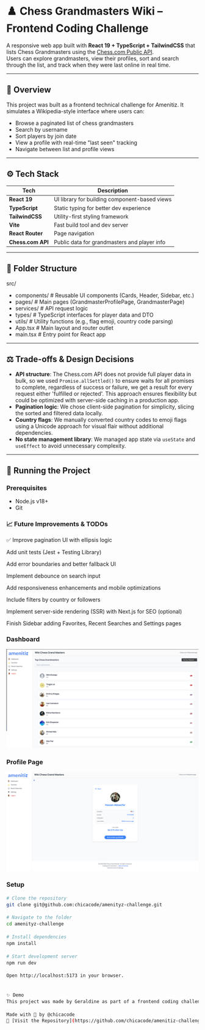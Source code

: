 # ♟️ Chess Grandmasters Wiki – Frontend Coding Challenge

A responsive web app built with **React 19 + TypeScript + TailwindCSS** that lists Chess Grandmasters using the [Chess.com Public API](https://www.chess.com/news/view/published-data-api).  
Users can explore grandmasters, view their profiles, sort and search through the list, and track when they were last online in real time.

---

## 🧠 Overview

This project was built as a frontend technical challenge for Amenitiz. It simulates a Wikipedia-style interface where users can:

- Browse a paginated list of chess grandmasters
- Search by username
- Sort players by join date
- View a profile with real-time "last seen" tracking
- Navigate between list and profile views

---

## ⚙️ Tech Stack

| Tech            | Description                                      |
|-----------------|--------------------------------------------------|
| **React 19**    | UI library for building component-based views    |
| **TypeScript**  | Static typing for better dev experience          |
| **TailwindCSS** | Utility-first styling framework                  |
| **Vite**        | Fast build tool and dev server                   |
| **React Router**| Page navigation                                  |
| **Chess.com API** | Public data for grandmasters and player info  |

---

## 📁 Folder Structure
src/
- components/ # Reusable UI components (Cards, Header, Sidebar, etc.)
- pages/ # Main pages (GrandmasterProfilePage, GrandmasterPage)
- services/ # API request logic
- types/ # TypeScript interfaces for player data and DTO
- utils/ # Utility functions (e.g., flag emoji, country code parsing)
- App.tsx # Main layout and router outlet
- main.tsx # Entry point for React app


---

## ⚖️ Trade-offs & Design Decisions

- **API structure**: The Chess.com API does not provide full player data in bulk, so we used `Promise.allSettled()` to ensure waits for all promises to complete, regardless of success or failure, we get a result for every request either 'fulfilled or rejected'. This approach ensures flexibility but could be optimized with server-side caching in a production app.
- **Pagination logic**: We chose client-side pagination for simplicity, slicing the sorted and filtered data locally.
- **Country flags**: We manually converted country codes to emoji flags using a Unicode approach for visual flair without additional dependencies.
- **No state management library**: We managed app state via `useState` and `useEffect` to avoid unnecessary complexity.

---

## 🚀 Running the Project

### Prerequisites

- Node.js v18+
- Git

### 📈 Future Improvements & TODOs

✅ Improve pagination UI with ellipsis logic

 Add unit tests (Jest + Testing Library)

 Add error boundaries and better fallback UI

 Implement debounce on search input

 Add responsiveness enhancements and mobile optimizations

 Include filters by country or followers

 Implement server-side rendering (SSR) with Next.js for SEO (optional)

 Finish Sidebar adding Favorites, Recent Searches and Settings pages

### Dashboard
![Screenshot](./src/assets/dashboard.png)

### Profile Page
![Screenshot](./src/assets/profile-page.png)

### Setup

```bash
# Clone the repository
git clone git@github.com:chicacode/amenityz-challenge.git

# Navigate to the folder
cd amenityz-challenge

# Install dependencies
npm install

# Start development server
npm run dev

Open http://localhost:5173 in your browser.


✨ Demo
This project was made by Geraldine as part of a frontend coding challenge.

Made with 💙 by @chicacode
📂 [Visit the Repository](https://github.com/chicacode/amenitiz-challenge)
